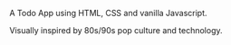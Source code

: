 A Todo App using HTML, CSS and vanilla Javascript.

Visually inspired by 80s/90s pop culture and technology.
